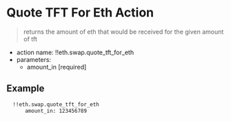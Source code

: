 # Quote TFT For Eth Action

> returns the amount of eth that would be received for the given amount of tft

- action name: !!eth.swap.quote_tft_for_eth
- parameters:
  - amount_in [required]

## Example

```md
  !!eth.swap.quote_tft_for_eth
      amount_in: 123456789
```
